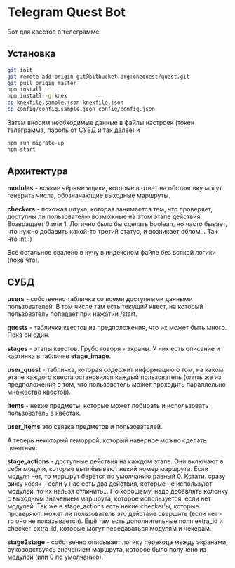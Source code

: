 Telegram Quest Bot
==================
Бот для квестов в телеграмме

Установка
---------

```bash
git init
git remote add origin git@bitbucket.org:onequest/quest.git
git pull origin master
npm install
npm install -g knex
cp knexfile.sample.json knexfile.json
cp config/config.sample.json config/config.json
```
Затем вносим необходимые данные в файлы настроек
(токен телеграмма, пароль от СУБД и так далее) и
```bash
npm run migrate-up
npm start
```

Архитектура
-----------
**modules** - всякие чёрные ящики, которые в ответ на обстановку могут генерить числа, обозначающие выходные маршруты.

**checkers** - похожая штука, которая занимается тем, что проверяет, доступны ли пользователю возможные на этом этапе действия. Возвращает 0 или 1. Логично было бы сделать boolean, но часто бывает, что нужно добавить какой-то третий статус, и возникает облом... Так что int :)

Всё остальное свалено в кучу в индексном файле без всякой логики (пока что).

СУБД
----

**users** - собственно табличка со всеми доступными данными пользователей.
В том числе там есть текущий квест, на который пользователь попадает
при нажатии /start.

**quests** - табличка квестов из предположения, что их может быть много.
Пока он один.

**stages** - этапы квестов. Грубо говоря - экраны.
У них есть описание и картинка в табличке **stage_image**.

**user_quest** - табличка, которая содержит информацию о том,
 на каком этапе каждого квеста остановился каждый пользователь
 (опять же из предположения о том, что пользователь может проходить
  параллельно множество квестов).

**items** - некие предметы, которые может побирать и использовать
пользователь в квестах.

**user_items** это связка предметов и пользователей.

А теперь некоторый геморрой, который наверное можно сделать понятнее:

**stage_actions** - доступные действия на каждом этапе. Они включают в себя модули, которые выплёвывают некий номер маршрута. Если модуля нет, то маршрут берётся по умолчанию равный 0. Кстати. сразу вижу косяк - если у нас есть два действия, которые не используют модулей, то их нельзя отличить... По хорошему, надо добавлять колонку с выходным значением маршрута, которое используется, если нет модулей.
Так же в stage_actions есть некие checker'ы, которые проверяют, может ли пользователь это действие свершить (если нет - то оно не показывается).
Ещё там есть дополнительные поля extra_id и checker_extra_id, которые могут передаваться модулям и чекерам.

**stage2stage** - собственно описывает логику перехода между экранами, руководствуясь значением маршрута, которое было получено из модулей (или 0 по умолчанию).
